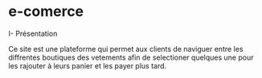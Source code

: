 e-comerce
=========

I- Présentation

  Ce site est une plateforme qui permet aux clients de naviguer entre les diffrentes boutiques des vetements afin de selectioner quelques une pour les rajouter à leurs panier  et les payer plus tard.
  
  
